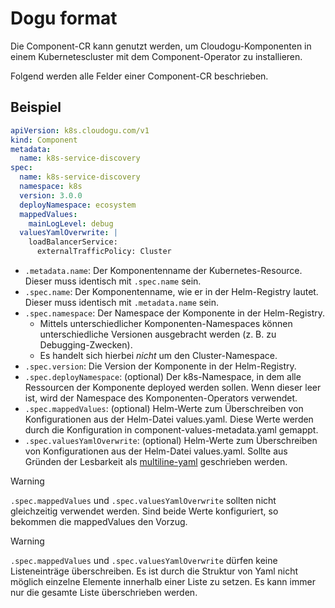 # Dogu format

Die Component-CR kann genutzt werden, um Cloudogu-Komponenten in einem Kubernetescluster mit dem Component-Operator zu installieren.

Folgend werden alle Felder einer Component-CR beschrieben.

## Beispiel

```yaml
apiVersion: k8s.cloudogu.com/v1
kind: Component
metadata:
  name: k8s-service-discovery
spec:
  name: k8s-service-discovery
  namespace: k8s
  version: 3.0.0
  deployNamespace: ecosystem
  mappedValues:
    mainLogLevel: debug
  valuesYamlOverwrite: |
    loadBalancerService:
      externalTrafficPolicy: Cluster
```

- `.metadata.name`: Der Komponentenname der Kubernetes-Resource. Dieser muss identisch mit `.spec.name` sein.
- `.spec.name`: Der Komponentenname, wie er in der Helm-Registry lautet. Dieser muss identisch mit `.metadata.name` sein.
- `.spec.namespace`: Der Namespace der Komponente in der Helm-Registry.
    - Mittels unterschiedlicher Komponenten-Namespaces können unterschiedliche Versionen ausgebracht werden (z. B. zu Debugging-Zwecken).
    - Es handelt sich hierbei _nicht_ um den Cluster-Namespace.
- `.spec.version`: Die Version der Komponente in der Helm-Registry.
- `.spec.deployNamespace`: (optional) Der k8s-Namespace, in dem alle Ressourcen der Komponente deployed werden sollen. Wenn dieser leer ist, wird der Namespace des Komponenten-Operators verwendet.
- `.spec.mappedValues`: (optional) Helm-Werte zum Überschreiben von Konfigurationen aus der Helm-Datei values.yaml. Diese Werte werden durch die Konfiguration in component-values-metadata.yaml gemappt.
- `.spec.valuesYamlOverwrite`: (optional) Helm-Werte zum Überschreiben von Konfigurationen aus der Helm-Datei values.yaml. Sollte aus Gründen der Lesbarkeit als [multiline-yaml](https://yaml-multiline.info/) geschrieben werden.

> [!WARNING]
> `.spec.mappedValues` und `.spec.valuesYamlOverwrite` sollten nicht gleichzeitig verwendet werden. Sind beide Werte konfiguriert, so bekommen die mappedValues den Vorzug.

> [!WARNING]
> `.spec.mappedValues` und `.spec.valuesYamlOverwrite` dürfen keine Listeneinträge überschreiben. Es ist durch die Struktur von Yaml nicht möglich einzelne Elemente innerhalb einer Liste zu setzen.
>  Es kann immer nur die gesamte Liste überschrieben werden.
